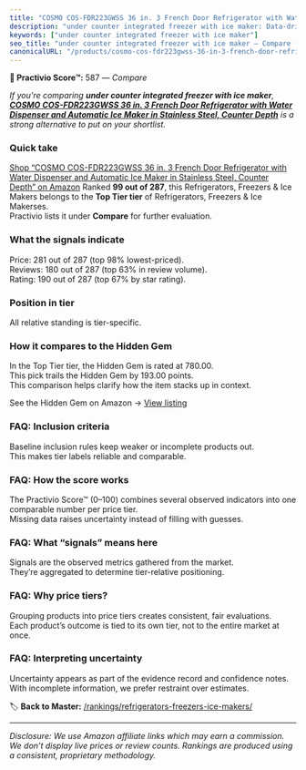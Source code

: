 ```yaml
---
title: "COSMO COS-FDR223GWSS 36 in. 3 French Door Refrigerator with Water Dispenser and Automatic Ice Maker in Stainless Steel, Counter Depth"
description: "under counter integrated freezer with ice maker: Data-driven ranking using the Practivio Score™. Positioned by quality, value, demand, findability, momentum."
keywords: ["under counter integrated freezer with ice maker"]
seo_title: "under counter integrated freezer with ice maker — Compare (2025)"
canonicalURL: "/products/cosmo-cos-fdr223gwss-36-in-3-french-door-refrigerator-with-water-dispenser-and-automatic-ice-maker-in-stainless-steel-counter-depth-B0C8R6K5NZ/"
---
```


**🛒 Practivio Score™:** 587 — _Compare_


*If you're comparing **under counter integrated freezer with ice maker**, **[COSMO COS-FDR223GWSS 36 in. 3 French Door Refrigerator with Water Dispenser and Automatic Ice Maker in Stainless Steel, Counter Depth](https://www.amazon.com/dp/B0C8R6K5NZ?tag=practivio-20)** is a strong alternative to put on your shortlist.*
### Quick take
[Shop “COSMO COS-FDR223GWSS 36 in. 3 French Door Refrigerator with Water Dispenser and Automatic Ice Maker in Stainless Steel, Counter Depth” on Amazon](https://www.amazon.com/dp/B0C8R6K5NZ?tag=practivio-20)
Ranked **99 out of 287**, this Refrigerators, Freezers & Ice Makers belongs to the **Top Tier tier** of Refrigerators, Freezers & Ice Makerses.  
Practivio lists it under **Compare** for further evaluation.

### What the signals indicate
Price: 281 out of 287 (top 98% lowest-priced).  
Reviews: 180 out of 287 (top 63% in review volume).  
Rating: 190 out of 287 (top 67% by star rating).  

### Position in tier
All relative standing is tier-specific.

### How it compares to the Hidden Gem
In the Top Tier tier, the Hidden Gem is rated at 780.00.  
This pick trails the Hidden Gem by 193.00 points.  
This comparison helps clarify how the item stacks up in context.  

See the Hidden Gem on Amazon → [View listing](https://www.amazon.com/dp/B07W48P1HK?tag=practivio-20)

### FAQ: Inclusion criteria
Baseline inclusion rules keep weaker or incomplete products out.  
This makes tier labels reliable and comparable.

### FAQ: How the score works
The Practivio Score™ (0–100) combines several observed indicators into one comparable number per price tier.  
Missing data raises uncertainty instead of filling with guesses.

### FAQ: What “signals” means here
Signals are the observed metrics gathered from the market.  
They’re aggregated to determine tier-relative positioning.

### FAQ: Why price tiers?
Grouping products into price tiers creates consistent, fair evaluations.  
Each product’s outcome is tied to its own tier, not to the entire market at once.

### FAQ: Interpreting uncertainty
Uncertainty appears as part of the evidence record and confidence notes.  
With incomplete information, we prefer restraint over estimates.

<!-- Missing template for Compare/CompareWithinPriceClass -->


🏷️ **Back to Master:** [/rankings/refrigerators-freezers-ice-makers/](/rankings/refrigerators-freezers-ice-makers/)

---
_Disclosure: We use Amazon affiliate links which may earn a commission. We don’t display live prices or review counts. Rankings are produced using a consistent, proprietary methodology._
